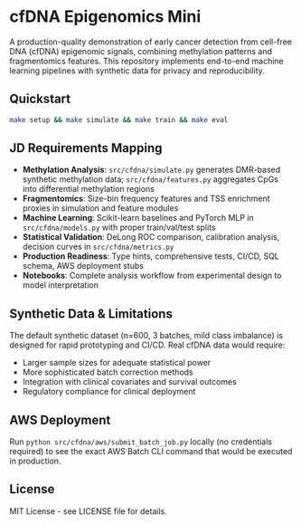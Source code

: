 # cfDNA Epigenomics Mini

A production-quality demonstration of early cancer detection from cell-free DNA (cfDNA) epigenomic signals, combining methylation patterns and fragmentomics features. This repository implements end-to-end machine learning pipelines with synthetic data for privacy and reproducibility.

## Quickstart

```bash
make setup && make simulate && make train && make eval
```

## JD Requirements Mapping

- **Methylation Analysis**: `src/cfdna/simulate.py` generates DMR-based synthetic methylation data; `src/cfdna/features.py` aggregates CpGs into differential methylation regions
- **Fragmentomics**: Size-bin frequency features and TSS enrichment proxies in simulation and feature modules  
- **Machine Learning**: Scikit-learn baselines and PyTorch MLP in `src/cfdna/models.py` with proper train/val/test splits
- **Statistical Validation**: DeLong ROC comparison, calibration analysis, decision curves in `src/cfdna/metrics.py`
- **Production Readiness**: Type hints, comprehensive tests, CI/CD, SQL schema, AWS deployment stubs
- **Notebooks**: Complete analysis workflow from experimental design to model interpretation

## Synthetic Data & Limitations

The default synthetic dataset (n=600, 3 batches, mild class imbalance) is designed for rapid prototyping and CI/CD. Real cfDNA data would require:
- Larger sample sizes for adequate statistical power
- More sophisticated batch correction methods
- Integration with clinical covariates and survival outcomes
- Regulatory compliance for clinical deployment

## AWS Deployment

Run `python src/cfdna/aws/submit_batch_job.py` locally (no credentials required) to see the exact AWS Batch CLI command that would be executed in production.

## License

MIT License - see LICENSE file for details.